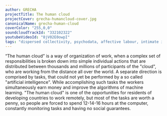 ```yaml
---
author: GRECHA
projectTitle: The human cloud
projectCover: grecha-humancloud-cover.jpg
canonicalName: grecha-human-cloud
coverColor: "255,0,0"
soundcloudTrackId: "332102322"
youtubeVideoId: "8jV02E0owpI"
tags: "dispersed collectivity, psychodata, affective labour, intimate interfaces, outsourcing, extractive capitalism, quick knowledge, corridor anomalies, digital proletariat"
---
```


“The human cloud” is a way of organization of work, when a complex set of responsibilities is broken down into simple individual actions that are distributed between thousands and millions of participants of the "cloud", who are working from the distance all over the world. A separate direction is comprised by tasks, that could not yet be performed by a so called "artificial intelligence". While accomplishing such tasks the workers simultaneously earn money and improve the algorithms of machine learning.
"The human cloud" is one of the opportunities for residents of developing countries to work remotely, but most of the tasks are worth a penny, so people are forced to spend 12-14-16 hours at the computer, constantly monitoring tasks and having no social guarantees.
